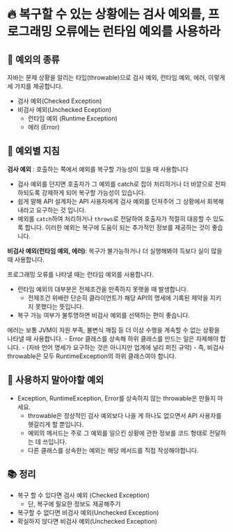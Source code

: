 # 🔥 복구할 수 있는 상황에는 검사 예외를, 프로그래밍 오류에는 런타임 예외를 사용하라

## 📌 예외의 종류

자바는 문제 상황을 알리는 타입(throwable)으로 검사 예외, 런타임 예외, 에러, 이렇게 세 가지를 제공합니다.  


- 검사 예외(Checked Exception)
- 비검사 예외(Unchecked Eception)
	- 런타임 예외 (Runtime Exception)
	- 에러 (Error)


## 📌 예외별 지침

**검사 예외** : 호출하는 쪽에서 예외를 복구할 가능성이 있을 때 사용합니다
- 검사 예외를 던지면 호출자가 그 예외를 catch로 잡아 처리하거나 더 바깥으로 전파하되도록 강제하게 되어 복구할 가능성이 있습니다.
- 쉽게 말해 API 설계자는 API 사용자에게 검사 예외를 던져주어 그 상황에서 회복해내라고 요구하는 것 입니다.
- 예외를 `catch`하여 처리하거나 `throws`로 전달하여 호출자가 적절히 대응할 수 있도록 합니다. 이러한 예외는 복구에 도움이 되는 추가적인 정보를 제공하는 것이 좋습니다.

**비검사 예외(런타임 예외, 에러)**: 복구가 불가능하거나 더 실행해봐야 득보다 실이 많을 때 사용합니다.


프로그래밍 오류를 나타낼 때는 런타임 예외를 사용합니다.
- 런타임 예외의 대부분은 전제조건을 만족하지 못햇을 때 발생합니다.
	- 전제조건 위배란 단순히 클라이언트가 해당 API의 명세에 기록된 제약을 지키지 못했다는 뜻입니다.
- 복구 가능 여부가 불투명하면 비검사 예외를 선택하는 편이 좋습니다.



에러는 보통 JVM이 자원 부족, 불변식 깨짐 등 더 이상 수행을 계속할 수 없는 상황을 나타낼 때 사용합니다.
	- Error 클래스를 상속해 하위 클래스를 만드는 일은 자제해야 합니다.
		- (자바 언어 명세가 요구하는 것은 아니지만 업계에 널리 퍼진 규약)
	- 즉, 비검사 throwable은 모두 RuntimeException의 하위 클래스여야 합니다. 


## 📌 사용하지 말아야할 예외

- Exception, RuntimeException, Error를 상속하지 않는 throwable은 만들지 마세요.
	- throwable은 정상적인 검사 예외보다 나을 게 하나도 없으면서 API 사용자를 헷갈리게 할 뿐입니다.
	- 예외의 메서드는 주로 그 예외를 일으킨 상황에 관한 정보를 코드 형태로 전달하는 데 쓰입니다.
	- 다른 클래스를 상속한는 예외는 해당 메서드를 직접 작성해야합니다.


## 📚 정리
- 복구 할 수 있다면 검사 예외 (Checked Exception)
	- 단, 복구에 필요한 정보도 제공해주기
- 복구할 수 없다면 비검사 예외(Unchecked Exception)
- 확실하지 않다면 비검사 예외(Unchecked Exception)

